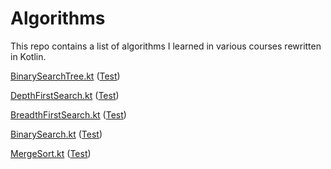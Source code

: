 # Algorithms

This repo contains a list of algorithms I learned in various courses rewritten in Kotlin.

[BinarySearchTree.kt](/src/main/kotlin/BinarySearchTree.kt) ([Test](/src/test/kotlin/BinarySearchTreeTest.kt))

[DepthFirstSearch.kt](/src/main/kotlin/DepthFirstSearch.kt) ([Test](/src/test/kotlin/DepthFirstSearchTest.kt))

[BreadthFirstSearch.kt](/src/main/kotlin/BreadthFirstSearch.kt) ([Test](/src/test/kotlin/BreadthFirstSearchTest.kt))

[BinarySearch.kt](/src/main/kotlin/BinarySearch.kt) ([Test](/src/test/kotlin/BinarySearchTest.kt))

[MergeSort.kt](/src/main/kotlin/MergeSort.kt) ([Test](/src/test/kotlin/MergeSortTest.kt))
